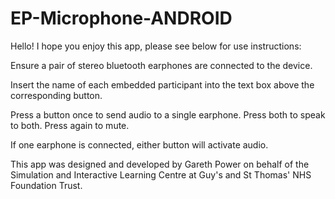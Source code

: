 # EP-Microphone-ANDROID

Hello! I hope you enjoy this app, please see below for use instructions: 

Ensure a pair of stereo bluetooth earphones are connected to the device. 

Insert the name of each embedded participant into the text box above the corresponding button. 

Press a button once to send audio to a single earphone. Press both to speak to both. Press again to mute.

If one earphone is connected, either button will activate audio.

This app was designed and developed by Gareth Power on behalf of the Simulation and Interactive Learning Centre at Guy's and St Thomas' NHS Foundation Trust.
